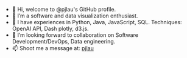 - 👋 Hi, welcome to @pjlau's GitHub profile.
- 👀 I’m a software and data visualization enthusiast.
- 🌱 I have experiences in Python, Java, JavaScript, SQL. Techniques: OpenAI API, Dash plotly, d3.js.
- 💞️ I’m looking forward to collaboration on Software Development/DevOps, Data engineering.
- 📫 Shoot me a message at: [pjlau](mailto:jimpikkin@gmail.com)

<!---
pjlau/pjlau is a ✨ special ✨ repository because its `README.md` (this file) appears on your GitHub profile.
You can click the Preview link to take a look at your changes.
--->
